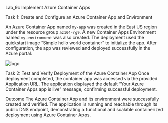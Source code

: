 Lab_9c Implement Azure Container Apps

Task 1: Create and Configure an Azure Container App and Environment

An Azure Container App named `my-app` was created in the East US region under the resource group `az104-rg9`. A new Container Apps Environment named `my-environment` was also created. The deployment used the quickstart image “Simple hello world container” to initialize the app. After configuration, the app was reviewed and deployed successfully in the Azure portal.

![logo](https://github.com/dy1000/Azure-Administrator-AZ-104-Labs/blob/main/Labs/All-Files/lab9c-pic1.png)

Task 2: Test and Verify Deployment of the Azure Container App
Once deployment completed, the container app was accessed via the provided Application URL. The application displayed the default “Your Azure Container Apps app is live” message, confirming successful deployment.

Outcome
The Azure Container App and its environment were successfully created and verified. The application is running and reachable through its public DNS endpoint, demonstrating a functional and scalable containerized deployment using Azure Container Apps.
